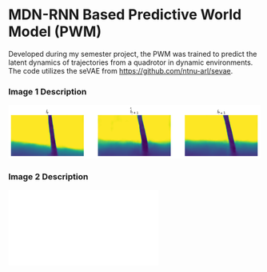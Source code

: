 # MDN-RNN Based Predictive World Model (PWM)

Developed during my semester project, the PWM was trained to predict the latent dynamics of trajectories from a quadrotor in dynamic environments. The code utilizes the seVAE from https://github.com/ntnu-arl/sevae. 

### Image 1 Description

![Image 1 Alt Text](assets/pred.png)

### Image 2 Description

![Image 1 Alt Text](assets/PWM.pdf)


